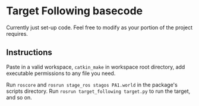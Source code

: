 # Target Following basecode

Currently just set-up code. Feel free to modify as your portion of the project requires.

## Instructions
Paste in a valid workspace, `catkin_make` in workspace root directory, add executable permissions to any file you need.

Run `roscore` and `rosrun stage_ros stagos PA1.world` in the package's scripts directory. Run `rosrun target_following target.py` to run the target, and so on.

